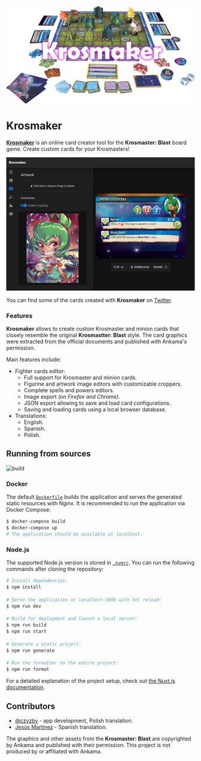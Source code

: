 ![Krosmaker](.github/images/banner.png)

# Krosmaker

[**Krosmaker**](https://krosmaker.github.io) is an online card creator tool for
the **Krosmaster: Blast** board game. Create custom cards for your Krosmasters!

![Sample](.github/images/screenshot.png)

You can find some of the cards created with **Krosmaker** on
[Twitter](https://twitter.com/krosmaker).

### Features

**Krosmaker** allows to create custom Krosmaster and minion cards that closely
resemble the original **Krosmastter: Blast** style. The card graphics were
extracted from the official documents and published with Ankama's permission.

Main features include:

- Fighter cards editor:
  - Full support for Krosmaster and minion cards.
  - Figurine and artwork image editors with customizable croppers.
  - Complete spells and powers editors.
  - Image export _(on Firefox and Chrome)._
  - JSON export allowing to save and load card configurations.
  - Saving and loading cards using a local browser database.
- Translations:
  - English.
  - Spanish.
  - Polish.

## Running from sources

![build](https://github.com/krosmaker/krosmaker/workflows/build/badge.svg)

### Docker

The default [`Dockerfile`](Dockerfile) builds the application and serves the generated
static resources with Nginx. It is recommended to run the application via Docker Compose:

```bash
$ docker-compose build
$ docker-compose up
# The application should be available at localhost.
```

### Node.js

The supported Node.js version is stored in [`.nvmrc`](.nvmrc).
You can run the following commands after cloning the repository:

```bash
# Install dependencies:
$ npm install

# Serve the application at localhost:3000 with hot reload:
$ npm run dev

# Build for deployment and launch a local server:
$ npm run build
$ npm run start

# Generate a static project:
$ npm run generate

# Run the formatter on the entire project:
$ npm run format
```

For a detailed explanation of the project setup, check out
[the Nuxt.js documentation](https://nuxtjs.org).

## Contributors

- [@czyzby](https://github.com/czyzby/) - app development, Polish translation.
- [Jesús Martínez](https://krosarchive.es/) - Spanish translation.

The graphics and other assets from the **Krosmaster: Blast**
are copyrighted by Ankama and published with their permission.
This project is not produced by or affiliated with Ankama.
